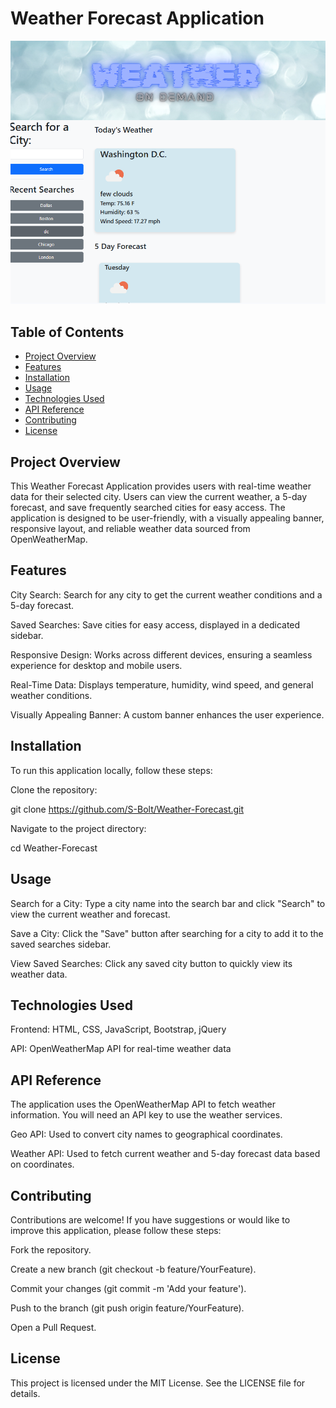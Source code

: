 # Weather Forecast Application

![Weather App](./assets/images/projectss.png)

## Table of Contents

- [Project Overview](#project-overview)
- [Features](#features)
- [Installation](#installation)
- [Usage](#usage)
- [Technologies Used](#technologies-used)
- [API Reference](#api-reference)
- [Contributing](#contributing)
- [License](#license)

## Project Overview

This Weather Forecast Application provides users with real-time weather data for their selected city. Users can view the current weather, a 5-day forecast, and save frequently searched cities for easy access. The application is designed to be user-friendly, with a visually appealing banner, responsive layout, and reliable weather data sourced from OpenWeatherMap.

## Features

City Search: Search for any city to get the current weather conditions and a 5-day forecast.

Saved Searches: Save cities for easy access, displayed in a dedicated sidebar.

Responsive Design: Works across different devices, ensuring a seamless experience for desktop and mobile users.

Real-Time Data: Displays temperature, humidity, wind speed, and general weather conditions.

Visually Appealing Banner: A custom banner enhances the user experience.

## Installation

To run this application locally, follow these steps:

Clone the repository:

git clone https://github.com/S-Bolt/Weather-Forecast.git

Navigate to the project directory:

cd Weather-Forecast


## Usage

Search for a City: Type a city name into the search bar and click "Search" to view the current weather and forecast.

Save a City: Click the "Save" button after searching for a city to add it to the saved searches sidebar.

View Saved Searches: Click any saved city button to quickly view its weather data.

## Technologies Used

Frontend: HTML, CSS, JavaScript, Bootstrap, jQuery

API: OpenWeatherMap API for real-time weather data

## API Reference

The application uses the OpenWeatherMap API to fetch weather information. You will need an API key to use the weather services.

Geo API: Used to convert city names to geographical coordinates.

Weather API: Used to fetch current weather and 5-day forecast data based on coordinates.

## Contributing

Contributions are welcome! If you have suggestions or would like to improve this application, please follow these steps:

Fork the repository.

Create a new branch (git checkout -b feature/YourFeature).

Commit your changes (git commit -m 'Add your feature').

Push to the branch (git push origin feature/YourFeature).

Open a Pull Request.

## License

This project is licensed under the MIT License. See the LICENSE file for details.